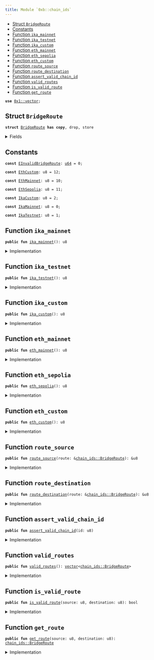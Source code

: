 ```yaml
---
title: Module `0xb::chain_ids`
---
```




-  [Struct `BridgeRoute`](#0xb_chain_ids_BridgeRoute)
-  [Constants](#@Constants_0)
-  [Function `ika_mainnet`](#0xb_chain_ids_ika_mainnet)
-  [Function `ika_testnet`](#0xb_chain_ids_ika_testnet)
-  [Function `ika_custom`](#0xb_chain_ids_ika_custom)
-  [Function `eth_mainnet`](#0xb_chain_ids_eth_mainnet)
-  [Function `eth_sepolia`](#0xb_chain_ids_eth_sepolia)
-  [Function `eth_custom`](#0xb_chain_ids_eth_custom)
-  [Function `route_source`](#0xb_chain_ids_route_source)
-  [Function `route_destination`](#0xb_chain_ids_route_destination)
-  [Function `assert_valid_chain_id`](#0xb_chain_ids_assert_valid_chain_id)
-  [Function `valid_routes`](#0xb_chain_ids_valid_routes)
-  [Function `is_valid_route`](#0xb_chain_ids_is_valid_route)
-  [Function `get_route`](#0xb_chain_ids_get_route)


<pre><code><b>use</b> <a href="../move-stdlib/vector.md#0x1_vector">0x1::vector</a>;
</code></pre>



<a name="0xb_chain_ids_BridgeRoute"></a>

## Struct `BridgeRoute`



<pre><code><b>struct</b> <a href="chain_ids.md#0xb_chain_ids_BridgeRoute">BridgeRoute</a> <b>has</b> <b>copy</b>, drop, store
</code></pre>



<details>
<summary>Fields</summary>


<dl>
<dt>
<code>source: u8</code>
</dt>
<dd>

</dd>
<dt>
<code>destination: u8</code>
</dt>
<dd>

</dd>
</dl>


</details>

<a name="@Constants_0"></a>

## Constants


<a name="0xb_chain_ids_EInvalidBridgeRoute"></a>



<pre><code><b>const</b> <a href="chain_ids.md#0xb_chain_ids_EInvalidBridgeRoute">EInvalidBridgeRoute</a>: <a href="../move-stdlib/u64.md#0x1_u64">u64</a> = 0;
</code></pre>



<a name="0xb_chain_ids_EthCustom"></a>



<pre><code><b>const</b> <a href="chain_ids.md#0xb_chain_ids_EthCustom">EthCustom</a>: u8 = 12;
</code></pre>



<a name="0xb_chain_ids_EthMainnet"></a>



<pre><code><b>const</b> <a href="chain_ids.md#0xb_chain_ids_EthMainnet">EthMainnet</a>: u8 = 10;
</code></pre>



<a name="0xb_chain_ids_EthSepolia"></a>



<pre><code><b>const</b> <a href="chain_ids.md#0xb_chain_ids_EthSepolia">EthSepolia</a>: u8 = 11;
</code></pre>



<a name="0xb_chain_ids_IkaCustom"></a>



<pre><code><b>const</b> <a href="chain_ids.md#0xb_chain_ids_IkaCustom">IkaCustom</a>: u8 = 2;
</code></pre>



<a name="0xb_chain_ids_IkaMainnet"></a>



<pre><code><b>const</b> <a href="chain_ids.md#0xb_chain_ids_IkaMainnet">IkaMainnet</a>: u8 = 0;
</code></pre>



<a name="0xb_chain_ids_IkaTestnet"></a>



<pre><code><b>const</b> <a href="chain_ids.md#0xb_chain_ids_IkaTestnet">IkaTestnet</a>: u8 = 1;
</code></pre>



<a name="0xb_chain_ids_ika_mainnet"></a>

## Function `ika_mainnet`



<pre><code><b>public</b> <b>fun</b> <a href="chain_ids.md#0xb_chain_ids_ika_mainnet">ika_mainnet</a>(): u8
</code></pre>



<details>
<summary>Implementation</summary>


<pre><code><b>public</b> <b>fun</b> <a href="chain_ids.md#0xb_chain_ids_ika_mainnet">ika_mainnet</a>(): u8 { <a href="chain_ids.md#0xb_chain_ids_IkaMainnet">IkaMainnet</a> }
</code></pre>



</details>

<a name="0xb_chain_ids_ika_testnet"></a>

## Function `ika_testnet`



<pre><code><b>public</b> <b>fun</b> <a href="chain_ids.md#0xb_chain_ids_ika_testnet">ika_testnet</a>(): u8
</code></pre>



<details>
<summary>Implementation</summary>


<pre><code><b>public</b> <b>fun</b> <a href="chain_ids.md#0xb_chain_ids_ika_testnet">ika_testnet</a>(): u8 { <a href="chain_ids.md#0xb_chain_ids_IkaTestnet">IkaTestnet</a> }
</code></pre>



</details>

<a name="0xb_chain_ids_ika_custom"></a>

## Function `ika_custom`



<pre><code><b>public</b> <b>fun</b> <a href="chain_ids.md#0xb_chain_ids_ika_custom">ika_custom</a>(): u8
</code></pre>



<details>
<summary>Implementation</summary>


<pre><code><b>public</b> <b>fun</b> <a href="chain_ids.md#0xb_chain_ids_ika_custom">ika_custom</a>(): u8 { <a href="chain_ids.md#0xb_chain_ids_IkaCustom">IkaCustom</a> }
</code></pre>



</details>

<a name="0xb_chain_ids_eth_mainnet"></a>

## Function `eth_mainnet`



<pre><code><b>public</b> <b>fun</b> <a href="chain_ids.md#0xb_chain_ids_eth_mainnet">eth_mainnet</a>(): u8
</code></pre>



<details>
<summary>Implementation</summary>


<pre><code><b>public</b> <b>fun</b> <a href="chain_ids.md#0xb_chain_ids_eth_mainnet">eth_mainnet</a>(): u8 { <a href="chain_ids.md#0xb_chain_ids_EthMainnet">EthMainnet</a> }
</code></pre>



</details>

<a name="0xb_chain_ids_eth_sepolia"></a>

## Function `eth_sepolia`



<pre><code><b>public</b> <b>fun</b> <a href="chain_ids.md#0xb_chain_ids_eth_sepolia">eth_sepolia</a>(): u8
</code></pre>



<details>
<summary>Implementation</summary>


<pre><code><b>public</b> <b>fun</b> <a href="chain_ids.md#0xb_chain_ids_eth_sepolia">eth_sepolia</a>(): u8 { <a href="chain_ids.md#0xb_chain_ids_EthSepolia">EthSepolia</a> }
</code></pre>



</details>

<a name="0xb_chain_ids_eth_custom"></a>

## Function `eth_custom`



<pre><code><b>public</b> <b>fun</b> <a href="chain_ids.md#0xb_chain_ids_eth_custom">eth_custom</a>(): u8
</code></pre>



<details>
<summary>Implementation</summary>


<pre><code><b>public</b> <b>fun</b> <a href="chain_ids.md#0xb_chain_ids_eth_custom">eth_custom</a>(): u8 { <a href="chain_ids.md#0xb_chain_ids_EthCustom">EthCustom</a> }
</code></pre>



</details>

<a name="0xb_chain_ids_route_source"></a>

## Function `route_source`



<pre><code><b>public</b> <b>fun</b> <a href="chain_ids.md#0xb_chain_ids_route_source">route_source</a>(route: &<a href="chain_ids.md#0xb_chain_ids_BridgeRoute">chain_ids::BridgeRoute</a>): &u8
</code></pre>



<details>
<summary>Implementation</summary>


<pre><code><b>public</b> <b>fun</b> <a href="chain_ids.md#0xb_chain_ids_route_source">route_source</a>(route: &<a href="chain_ids.md#0xb_chain_ids_BridgeRoute">BridgeRoute</a>): &u8 {
    &route.source
}
</code></pre>



</details>

<a name="0xb_chain_ids_route_destination"></a>

## Function `route_destination`



<pre><code><b>public</b> <b>fun</b> <a href="chain_ids.md#0xb_chain_ids_route_destination">route_destination</a>(route: &<a href="chain_ids.md#0xb_chain_ids_BridgeRoute">chain_ids::BridgeRoute</a>): &u8
</code></pre>



<details>
<summary>Implementation</summary>


<pre><code><b>public</b> <b>fun</b> <a href="chain_ids.md#0xb_chain_ids_route_destination">route_destination</a>(route: &<a href="chain_ids.md#0xb_chain_ids_BridgeRoute">BridgeRoute</a>): &u8 {
    &route.destination
}
</code></pre>



</details>

<a name="0xb_chain_ids_assert_valid_chain_id"></a>

## Function `assert_valid_chain_id`



<pre><code><b>public</b> <b>fun</b> <a href="chain_ids.md#0xb_chain_ids_assert_valid_chain_id">assert_valid_chain_id</a>(id: u8)
</code></pre>



<details>
<summary>Implementation</summary>


<pre><code><b>public</b> <b>fun</b> <a href="chain_ids.md#0xb_chain_ids_assert_valid_chain_id">assert_valid_chain_id</a>(id: u8) {
    <b>assert</b>!(
        id == <a href="chain_ids.md#0xb_chain_ids_IkaMainnet">IkaMainnet</a> ||
        id == <a href="chain_ids.md#0xb_chain_ids_IkaTestnet">IkaTestnet</a> ||
        id == <a href="chain_ids.md#0xb_chain_ids_IkaCustom">IkaCustom</a> ||
        id == <a href="chain_ids.md#0xb_chain_ids_EthMainnet">EthMainnet</a> ||
        id == <a href="chain_ids.md#0xb_chain_ids_EthSepolia">EthSepolia</a> ||
        id == <a href="chain_ids.md#0xb_chain_ids_EthCustom">EthCustom</a>,
        <a href="chain_ids.md#0xb_chain_ids_EInvalidBridgeRoute">EInvalidBridgeRoute</a>
    )
}
</code></pre>



</details>

<a name="0xb_chain_ids_valid_routes"></a>

## Function `valid_routes`



<pre><code><b>public</b> <b>fun</b> <a href="chain_ids.md#0xb_chain_ids_valid_routes">valid_routes</a>(): <a href="../move-stdlib/vector.md#0x1_vector">vector</a>&lt;<a href="chain_ids.md#0xb_chain_ids_BridgeRoute">chain_ids::BridgeRoute</a>&gt;
</code></pre>



<details>
<summary>Implementation</summary>


<pre><code><b>public</b> <b>fun</b> <a href="chain_ids.md#0xb_chain_ids_valid_routes">valid_routes</a>(): <a href="../move-stdlib/vector.md#0x1_vector">vector</a>&lt;<a href="chain_ids.md#0xb_chain_ids_BridgeRoute">BridgeRoute</a>&gt; {
    <a href="../move-stdlib/vector.md#0x1_vector">vector</a>[
        <a href="chain_ids.md#0xb_chain_ids_BridgeRoute">BridgeRoute</a> { source: <a href="chain_ids.md#0xb_chain_ids_IkaMainnet">IkaMainnet</a>, destination: <a href="chain_ids.md#0xb_chain_ids_EthMainnet">EthMainnet</a> },
        <a href="chain_ids.md#0xb_chain_ids_BridgeRoute">BridgeRoute</a> { source: <a href="chain_ids.md#0xb_chain_ids_EthMainnet">EthMainnet</a>, destination: <a href="chain_ids.md#0xb_chain_ids_IkaMainnet">IkaMainnet</a> },

        <a href="chain_ids.md#0xb_chain_ids_BridgeRoute">BridgeRoute</a> { source: <a href="chain_ids.md#0xb_chain_ids_IkaTestnet">IkaTestnet</a>, destination: <a href="chain_ids.md#0xb_chain_ids_EthSepolia">EthSepolia</a> },
        <a href="chain_ids.md#0xb_chain_ids_BridgeRoute">BridgeRoute</a> { source: <a href="chain_ids.md#0xb_chain_ids_IkaTestnet">IkaTestnet</a>, destination: <a href="chain_ids.md#0xb_chain_ids_EthCustom">EthCustom</a> },
        <a href="chain_ids.md#0xb_chain_ids_BridgeRoute">BridgeRoute</a> { source: <a href="chain_ids.md#0xb_chain_ids_IkaCustom">IkaCustom</a>, destination: <a href="chain_ids.md#0xb_chain_ids_EthCustom">EthCustom</a> },
        <a href="chain_ids.md#0xb_chain_ids_BridgeRoute">BridgeRoute</a> { source: <a href="chain_ids.md#0xb_chain_ids_IkaCustom">IkaCustom</a>, destination: <a href="chain_ids.md#0xb_chain_ids_EthSepolia">EthSepolia</a> },
        <a href="chain_ids.md#0xb_chain_ids_BridgeRoute">BridgeRoute</a> { source: <a href="chain_ids.md#0xb_chain_ids_EthSepolia">EthSepolia</a>, destination: <a href="chain_ids.md#0xb_chain_ids_IkaTestnet">IkaTestnet</a> },
        <a href="chain_ids.md#0xb_chain_ids_BridgeRoute">BridgeRoute</a> { source: <a href="chain_ids.md#0xb_chain_ids_EthSepolia">EthSepolia</a>, destination: <a href="chain_ids.md#0xb_chain_ids_IkaCustom">IkaCustom</a> },
        <a href="chain_ids.md#0xb_chain_ids_BridgeRoute">BridgeRoute</a> { source: <a href="chain_ids.md#0xb_chain_ids_EthCustom">EthCustom</a>, destination: <a href="chain_ids.md#0xb_chain_ids_IkaTestnet">IkaTestnet</a> },
        <a href="chain_ids.md#0xb_chain_ids_BridgeRoute">BridgeRoute</a> { source: <a href="chain_ids.md#0xb_chain_ids_EthCustom">EthCustom</a>, destination: <a href="chain_ids.md#0xb_chain_ids_IkaCustom">IkaCustom</a> }
    ]
}
</code></pre>



</details>

<a name="0xb_chain_ids_is_valid_route"></a>

## Function `is_valid_route`



<pre><code><b>public</b> <b>fun</b> <a href="chain_ids.md#0xb_chain_ids_is_valid_route">is_valid_route</a>(source: u8, destination: u8): bool
</code></pre>



<details>
<summary>Implementation</summary>


<pre><code><b>public</b> <b>fun</b> <a href="chain_ids.md#0xb_chain_ids_is_valid_route">is_valid_route</a>(source: u8, destination: u8): bool {
    <b>let</b> route = <a href="chain_ids.md#0xb_chain_ids_BridgeRoute">BridgeRoute</a> { source, destination };
    <a href="chain_ids.md#0xb_chain_ids_valid_routes">valid_routes</a>().contains(&route)
}
</code></pre>



</details>

<a name="0xb_chain_ids_get_route"></a>

## Function `get_route`



<pre><code><b>public</b> <b>fun</b> <a href="chain_ids.md#0xb_chain_ids_get_route">get_route</a>(source: u8, destination: u8): <a href="chain_ids.md#0xb_chain_ids_BridgeRoute">chain_ids::BridgeRoute</a>
</code></pre>



<details>
<summary>Implementation</summary>


<pre><code><b>public</b> <b>fun</b> <a href="chain_ids.md#0xb_chain_ids_get_route">get_route</a>(source: u8, destination: u8): <a href="chain_ids.md#0xb_chain_ids_BridgeRoute">BridgeRoute</a> {
    <b>let</b> route = <a href="chain_ids.md#0xb_chain_ids_BridgeRoute">BridgeRoute</a> { source, destination };
    <b>assert</b>!(<a href="chain_ids.md#0xb_chain_ids_valid_routes">valid_routes</a>().contains(&route), <a href="chain_ids.md#0xb_chain_ids_EInvalidBridgeRoute">EInvalidBridgeRoute</a>);
    route
}
</code></pre>



</details>
